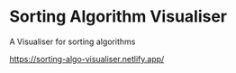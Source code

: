# Sorting Algorithm Visualiser

A Visualiser for sorting algorithms 

https://sorting-algo-visualiser.netlify.app/
